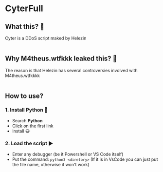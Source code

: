 # CyterFull
## What this? 🤔
Cyter is a DDoS script maked by Helezin
<br></br>
## Why M4theus.wtfkkk leaked this? 🤔
The reason is that Helezin has several controversies involved with M4theus.wtfkkkk
<br></br>
## How to use?
### 1. Install Python 🐍
* Search **Python**
* Click on the first link
* Install 😃
### 2. Load the script ▶️
* Enter any debugger (be it Powershell or VS Code itself)
* Put the command: ```python3 <diretory>``` (If it is in VsCode you can just put the file name, otherwise it won't work)

